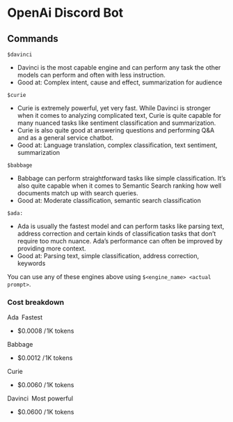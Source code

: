 # OpenAi Discord Bot

## Commands
`$davinci` 
- Davinci is the most capable engine and can perform any task the other models can perform and often with less instruction.
- Good at: Complex intent, cause and effect, summarization for audience


`$curie` 
- Curie is extremely powerful, yet very fast. While Davinci is stronger when it comes to analyzing complicated text, Curie is quite capable for many nuanced tasks like sentiment classification and summarization. 
- Curie is also quite good at answering questions and performing Q&A and as a general service chatbot.
- Good at: Language translation, complex classification, text sentiment, summarization

`$babbage` 

- Babbage can perform straightforward tasks like simple classification. It’s also quite capable when it comes to Semantic Search ranking how well documents match up with search queries.
- Good at: Moderate classification, semantic search classification

`$ada:`
 
- Ada is usually the fastest model and can perform tasks like parsing text, address correction and certain kinds of classification tasks that don’t require too much nuance. Ada’s performance can often be improved by providing more context.
- Good at: Parsing text, simple classification, address correction, keywords

You can use any of these engines above using `$<engine_name> <actual prompt>`.

### Cost breakdown
Ada Fastest
- $0.0008 / 1K tokens

Babbage 
- $0.0012 / 1K tokens

Curie 
- $0.0060 / 1K tokens

Davinci Most powerful
- $0.0600 / 1K tokens